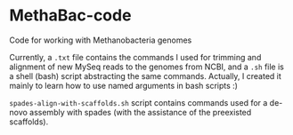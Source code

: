 # MethaBac-code
Code for working with Methanobacteria genomes

Currently, a ```.txt``` file contains the commands I used for trimming and alignment of new MySeq reads to the genomes from NCBI, and a ```.sh``` file is a shell (bash) script abstracting the same commands.
Actually, I created it mainly to learn how to use named arguments in bash scripts :)

```spades-align-with-scaffolds.sh``` script contains commands used for a de-novo assembly with spades (with the assistance of the preexisted scaffolds).
